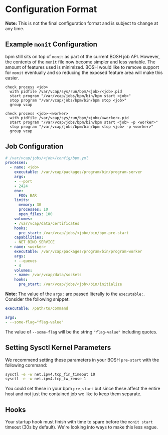 # Configuration Format

**Note:** This is not the final configuration format and is subject to change at
any time.

## Example `monit` Configuration

bpm still sits on top of `monit` as part of the current BOSH job API.
However, the contents of the `monit` file now become simpler and less variable.
The amount of features used is minimized. BOSH would like to remove support
for `monit` eventually and so reducing the exposed feature area will make this
easier.

```
check process <job>
  with pidfile /var/vcap/sys/run/bpm/<job>/<job>.pid
  start program "/var/vcap/jobs/bpm/bin/bpm start <job>"
  stop program "/var/vcap/jobs/bpm/bin/bpm stop <job>"
  group vcap

check process <job>-<worker>
  with pidfile /var/vcap/sys/run/bpm/<job>/<worker>.pid
  start program "/var/vcap/jobs/bpm/bin/bpm start <job> -p <worker>"
  stop program "/var/vcap/jobs/bpm/bin/bpm stop <job> -p <worker>"
  group vcap
```

## Job Configuration

```yaml
# /var/vcap/jobs/<job>/config/bpm.yml
processes:
  - name: <job>
    executable: /var/vcap/packages/program/bin/program-server
    args:
    - --port
    - 2424
    env:
      FOO: BAR
    limits:
      memory: 3G
      processes: 10
      open_files: 100
    volumes:
    - /var/vcap/data/certificates
    hooks:
      pre_start: /var/vcap/jobs/<job>/bin/bpm-pre-start
    capabilities:
    - NET_BIND_SERVICE
  - name: <worker>
    executable: /var/vcap/packages/program/bin/program-worker
    args:
    - --queues
    - 4
    volumes:
    - name: /var/vcap/data/sockets
    hooks:
      pre_start: /var/vcap/jobs/<job>/bin/initialize
```

**Note:** The value of the `args:` are passed literally to the `executable:`.
Consider the following snippet:

```yaml
executable: /path/to/command

args:
- --some-flag="flag-value"
```

The value of `--some-flag` will be the string `"flag-value"` including quotes.

## Setting Sysctl Kernel Parameters

We recommend setting these parameters in your BOSH `pre-start` with the
following command:

```bash
sysctl -e -w net.ipv4.tcp_fin_timeout 10
sysctl -e -w net.ipv4.tcp_tw_reuse 1
```

You could set these in your bpm `pre_start` but since these affect the entire
host and not just the contained job we like to keep them separate.

## Hooks

Your startup hook must finish with time to spare before the `monit start`
timeout (30s by default). We're looking into ways to make this less vague.
